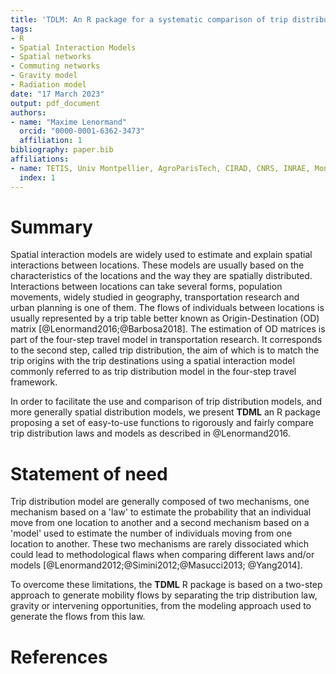 ```yaml
---
title: 'TDLM: An R package for a systematic comparison of trip distribution laws and models'
tags:
- R
- Spatial Interaction Models
- Spatial networks
- Commuting networks
- Gravity model
- Radiation model
date: "17 March 2023"
output: pdf_document
authors:
- name: "Maxime Lenormand"
  orcid: "0000-0001-6362-3473"
  affiliation: 1
bibliography: paper.bib
affiliations:
- name: TETIS, Univ Montpellier, AgroParisTech, CIRAD, CNRS, INRAE, Montpellier, France
  index: 1
---
```


# Summary

Spatial interaction models are widely used to estimate and explain spatial
interactions between locations. These models are usually based on the
characteristics of the locations and the way they are spatially distributed. 
Interactions between locations can take several forms, population movements, 
widely studied in geography, transportation research and urban planning is one 
of them. The flows of individuals between locations is usually represented by a
trip table better known as Origin-Destination (OD) matrix 
[@Lenormand2016;@Barbosa2018]. The estimation of OD matrices is part of the 
four-step travel model in transportation research. It corresponds to the second
step, called trip distribution, the aim of which is to match the trip origins 
with the trip destinations using a spatial interaction model commonly referred 
to as trip distribution model in the four-step travel framework. 

In order to facilitate the use and comparison of trip distribution models, and 
more generally spatial distribution models, we present **TDML** an R package 
proposing a set of easy-to-use functions to rigorously and fairly compare 
trip distribution laws and models as described in @Lenormand2016.

# Statement of need

Trip distribution model are generally composed of two mechanisms, one mechanism
based on a 'law' to estimate the probability that an individual move from one 
location to another and a second mechanism based on a 'model' used to estimate 
the number of individuals moving from one location to another. These two 
mechanisms are rarely dissociated which could lead to methodological flaws when 
comparing different laws and/or models [@Lenormand2012;@Simini2012;@Masucci2013;
@Yang2014].

To overcome these limitations, the **TDML** R package is based on a two-step 
approach to generate mobility flows by separating the trip distribution law, 
gravity or intervening opportunities, from the modeling approach used to 
generate the flows from this law.

# References
